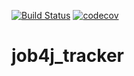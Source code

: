 [![Build Status](https://travis-ci.org/demidovv/job4j_tracker.svg?branch=master)](https://travis-ci.org/demidovv/job4j_tracker)
[![codecov](https://codecov.io/gh/demidovv/job4j_tracker/branch/master/graph/badge.svg)](https://codecov.io/gh/demidovv/job4j_tracker)

# job4j_tracker